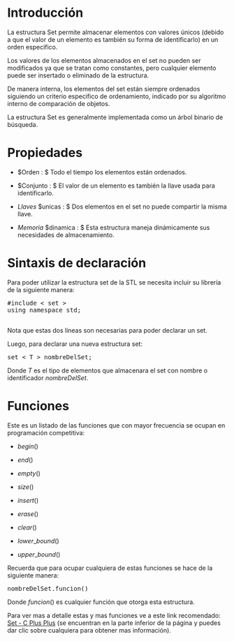 # Introducción

La estructura Set permite almacenar elementos con valores únicos (debido a que el valor de un elemento es también su forma de identificarlo) en un orden especifico.

Los valores de los elementos almacenados en el set no pueden ser modificados ya que se tratan como constantes, pero cualquier elemento puede ser insertado o eliminado de la estructura.

De manera interna, los elementos del set están siempre ordenados siguiendo un criterio especifico de ordenamiento, indicado por su algoritmo interno de comparación de objetos.

La estructura Set es generalmente implementada como un árbol binario de búsqueda.

# Propiedades

 - $Orden : $ Todo el tiempo los elementos están ordenados.

 - $Conjunto : $ El valor de un elemento es también la llave usada para identificarlo. 

 - $Llaves$ $unicas : $ Dos elementos en el set no puede compartir la misma llave.

 - $Memoria$ $dinamica : $ Esta estructura maneja dinámicamente sus necesidades de almacenamiento.

# Sintaxis de declaración 

Para poder utilizar la estructura set de la STL se necesita incluir su librería de la siguiente manera:

<pre>
#include &lt; set &gt;
using namespace std;

</pre>

Nota que estas dos líneas son necesarias para poder declarar un set.

Luego, para declarar una nueva estructura set:

<pre>
set &lt T &gt; nombreDelSet;
</pre>
 
Donde $T$ es el tipo de elementos que almacenara el set con nombre o identificador $nombreDelSet$.

# Funciones
   
Este es un listado de las funciones que con mayor frecuencia se ocupan en programación competitiva:

 - $begin()$

 - $end()$

 - $empty()$

 - $size()$

 - $insert()$

 - $erase()$

 - $clear()$

 - $lower$_$bound()$

 - $upper$_$bound()$

Recuerda que para ocupar cualquiera de estas funciones se hace de la siguiente manera:

<pre>
nombreDelSet.funcion()
</pre>

Donde $funcion()$ es cualquier función que otorga esta estructura.

Para ver mas a detalle estas y mas funciones ve a este link recomendado: [Set - C Plus Plus][1] (se encuentran en la parte inferior de la página y puedes dar clic sobre cualquiera para obtener mas información). 


  [1]: http://www.cplusplus.com/reference/set/set/
